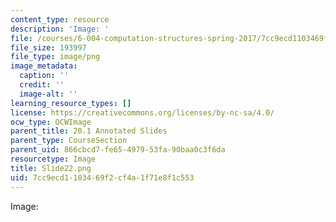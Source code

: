 ```yaml
---
content_type: resource
description: 'Image: '
file: /courses/6-004-computation-structures-spring-2017/7cc9ecd1103469f2cf4a1f71e8f1c553_Slide22.png
file_size: 193997
file_type: image/png
image_metadata:
  caption: ''
  credit: ''
  image-alt: ''
learning_resource_types: []
license: https://creativecommons.org/licenses/by-nc-sa/4.0/
ocw_type: OCWImage
parent_title: 20.1 Annotated Slides
parent_type: CourseSection
parent_uid: 866cbcd7-fe65-4979-53fa-90baa0c3f6da
resourcetype: Image
title: Slide22.png
uid: 7cc9ecd1-1034-69f2-cf4a-1f71e8f1c553
---
```

Image: 